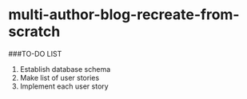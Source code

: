 # multi-author-blog-recreate-from-scratch

###TO-DO LIST

1. Establish database schema
2. Make list of user stories
3. Implement each user story